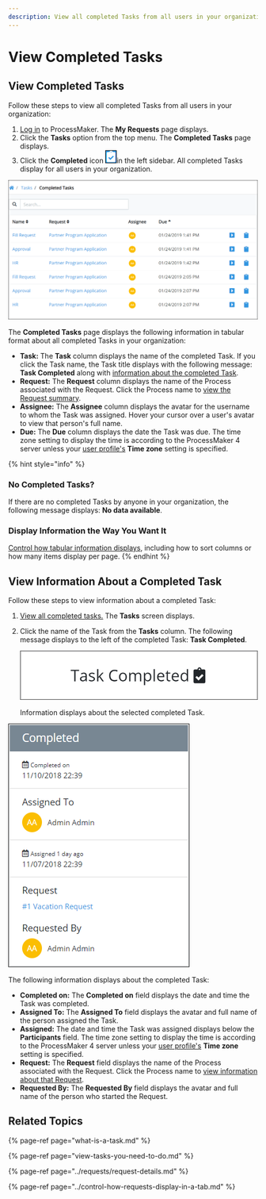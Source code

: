 ```yaml
---
description: View all completed Tasks from all users in your organization.
---
```


# View Completed Tasks

## View Completed Tasks

Follow these steps to view all completed Tasks from all users in your organization:

1. [Log in](../log-in.md#log-in) to ProcessMaker. The **My Requests** page displays.
2. Click the **Tasks** option from the top menu. The **Completed Tasks** page displays.
3. Click the **Completed** icon ![](../../.gitbook/assets/completed-icon-request%20%281%29.png)in the left sidebar. All completed Tasks display for all users in your organization.

![&quot;Completed Tasks&quot; page displays Tasks you have completed](../../.gitbook/assets/completed-tasks-tasks.png)

The **Completed Tasks** page displays the following information in tabular format about all completed Tasks in your organization:

* **Task:** The **Task** column displays the name of the completed Task. If you click the Task name, the Task title displays with the following message: **Task Completed** along with [information about the completed Task](view-completed-tasks.md#view-information-about-a-completed-task).
* **Request:** The **Request** column displays the name of the Process associated with the Request. Click the Process name to [view the Request summary](../requests/request-details.md).
* **Assignee:** The **Assignee** column displays the avatar for the username to whom the Task was assigned. Hover your cursor over a user's avatar to view that person's full name.
* **Due:** The **Due** column displays the date the Task was due. The time zone setting to display the time is according to the ProcessMaker 4 server unless your [user profile's](../profile-settings.md#change-your-profile-settings) **Time zone** setting is specified.

{% hint style="info" %}
### No Completed Tasks?

If there are no completed Tasks by anyone in your organization, the following message displays: **No data available**.

### Display Information the Way You Want It

[Control how tabular information displays](../control-how-requests-display-in-a-tab.md), including how to sort columns or how many items display per page.
{% endhint %}

## View Information About a Completed Task

Follow these steps to view information about a completed Task:

1. [View all completed tasks.](view-completed-tasks.md#view-completed-tasks) The **Tasks** screen displays.
2. Click the name of the Task from the **Tasks** column. The following message displays to the left of the completed Task: **Task Completed**.  

   ![](../../.gitbook/assets/task-completed-message-tasks.png)

   Information displays about the selected completed Task.

![Information about a completed Task](../../.gitbook/assets/completed-task-information-tasks.png)

The following information displays about the completed Task:

* **Completed on:** The **Completed on** field displays the date and time the Task was completed.
* **Assigned To:** The **Assigned To** field displays the avatar and full name of the person assigned the Task.
* **Assigned:** The date and time the Task was assigned displays below the **Participants** field. The time zone setting to display the time is according to the ProcessMaker 4 server unless your [user profile's](../profile-settings.md#change-your-profile-settings) **Time zone** setting is specified.
* **Request:** The **Request** field displays the name of the Process associated with the Request. Click the Process name to [view information about that Request](../requests/request-details.md).
* **Requested By:** The **Requested By** field displays the avatar and full name of the person who started the Request.

## Related Topics

{% page-ref page="what-is-a-task.md" %}

{% page-ref page="view-tasks-you-need-to-do.md" %}

{% page-ref page="../requests/request-details.md" %}

{% page-ref page="../control-how-requests-display-in-a-tab.md" %}

